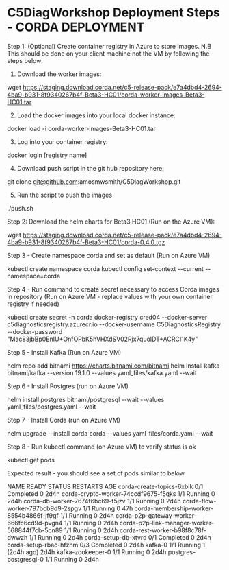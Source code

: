 # C5DiagWorkshop Deployment Steps - CORDA DEPLOYMENT

Step 1: (Optional) Create container registry in Azure to store images. N.B This should be done on your client machine not the VM by following the steps below:

1. Download the worker images:	

wget https://staging.download.corda.net/c5-release-pack/e7a4dbd4-2694-4ba9-b931-8f9340267b4f-Beta3-HC01/corda-worker-images-Beta3-HC01.tar

2. Load the docker images into your local docker instance:

docker load -i corda-worker-images-Beta3-HC01.tar

3. Log into your container registry:

docker login [registry name]

4. Download push script in the git hub repository here:

git clone git@github.com:amosmwsmith/C5DiagWorkshop.git

5. Run the script to push the images

./push.sh

Step 2: Download the helm charts for Beta3 HC01 (Run on the Azure VM):

wget https://staging.download.corda.net/c5-release-pack/e7a4dbd4-2694-4ba9-b931-8f9340267b4f-Beta3-HC01/corda-0.4.0.tgz


Step 3 - Create namespace corda and set as default (Run on Azure VM)

kubectl create namespace corda
kubectl config set-context --current --namespace=corda

Step 4 - Run command to create secret necessary to access Corda images in repository (Run on Azure VM - replace values with your own container registry if needed)

kubectl create secret -n corda docker-registry cred04 --docker-server c5diagnosticsregistry.azurecr.io --docker-username C5DiagnosticsRegistry --docker-password "Mac83jbBp0EnIU+OnfOPbK5hVHXdSV02Rjx7quoIDT+ACRCI1K4y"

Step 5 - Install Kafka (Run on Azure VM)

helm repo add bitnami https://charts.bitnami.com/bitnami
helm install kafka bitnami/kafka --version 19.1.0 --values yaml_files/kafka.yaml --wait

Step 6 - Install Postgres (run on Azure VM)

helm install postgres bitnami/postgresql --wait  --values yaml_files/postgres.yaml --wait

Step 7 - Install Corda (run on Azure VM)

helm upgrade --install corda corda  --values yaml_files/corda.yaml --wait

Step 8 - Run kubectl command (on Azure VM) to verify status is ok

kubectl get pods

Expected result - you should see a set of pods similar to below

NAME                                             READY   STATUS      RESTARTS       AGE
corda-create-topics-6xblk                        0/1     Completed   0              2d4h
corda-crypto-worker-74ccdf9675-f5qks             1/1     Running     0              2d4h
corda-db-worker-7674f6bc69-f5jzv                 1/1     Running     0              2d4h
corda-flow-worker-797bcb9d9-2spgv                1/1     Running     0              47h
corda-membership-worker-8554b4866f-jf9gf         1/1     Running     0              2d4h
corda-p2p-gateway-worker-666fc6cd9d-pvgn4        1/1     Running     0              2d4h
corda-p2p-link-manager-worker-568844f7cb-5cn89   1/1     Running     0              2d4h
corda-rest-worker-b98f8c78f-dwwzh                1/1     Running     0              2d4h
corda-setup-db-xtvrd                             0/1     Completed   0              2d4h
corda-setup-rbac-hfzhm                           0/3     Completed   0              2d4h
kafka-0                                          1/1     Running     1 (2d4h ago)   2d4h
kafka-zookeeper-0                                1/1     Running     0              2d4h
postgres-postgresql-0                            1/1     Running     0              2d4h


